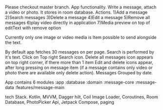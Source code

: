 Please checkout master branch.
App functionality.
Write a message, attach a video or photo. It stores in room database.
Actions.
1)Add a message
2)Search messages
3)Delete a message
4)Edit a message
5)Remove all messages
6)play video directly in application
7)Media preview on top of editText with remove option

Currently only one image or video media is Item possible to send alongside the text. 

By default app fetches 30 messages on per page.
Search is performed by it's text. Click on Top right Search icon.
Delete all messages icon appears on top right corner, if there more than 1 item
Edit and delete icons appear, after long pressing on message item (if a message contains only video or photo there are available only delete action).
Messages Grouped by date.

App contains 6 modules
:app
:database
:domain
:message-core
:message-data
:features/message-main

tech Stack.
Kotlin, MVVM, Dagger hilt, Coil Image Loader, Coroutines, Room Database, PhotoPicker Api, Jetpack Compose, paging
